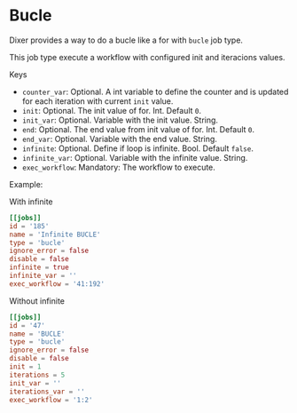 # Bucle

Dixer provides a way to do a bucle like a for with `bucle` job type.

This job type execute a workflow with configured init and iteracions values.

Keys

- `counter_var`: Optional. A int variable to define the counter and is updated for each iteration with current `init` value.
- `init`: Optional. The init value of for. Int. Default `0`.
- `init_var`: Optional. Variable with the init value. String.
- `end`: Optional. The end value from init value of for. Int. Default `0`.
- `end_var`: Optional. Variable with the end value. String.
- `infinite`: Optional. Define if loop is infinite. Bool. Default `false`.
- `infinite_var`: Optional. Variable with the infinite value. String.
- `exec_workflow`: Mandatory: The workflow to execute.

Example:

With infinite
```toml
[[jobs]]
id = '185'
name = 'Infinite BUCLE'
type = 'bucle'
ignore_error = false
disable = false
infinite = true
infinite_var = ''
exec_workflow = '41:192'
```

Without infinite
```toml
[[jobs]]
id = '47'
name = 'BUCLE'
type = 'bucle'
ignore_error = false
disable = false
init = 1
iterations = 5
init_var = ''
iterations_var = ''
exec_workflow = '1:2'
```